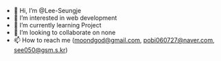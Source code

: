- 👋 Hi, I’m @Lee-Seungje
- 👀 I’m interested in web development
- 🌱 I’m currently learning Project
- 💞️ I’m looking to collaborate on none
- 📫 How to reach me (moondgod@gmail.com, pobi060727@naver.com, see050@gsm.s.kr)

<!---
Lee-Seungje/Lee-Seungje is a ✨ special ✨ repository because its `README.md` (this file) appears on your GitHub profile.
You can click the Preview link to take a look at your changes.
--->
